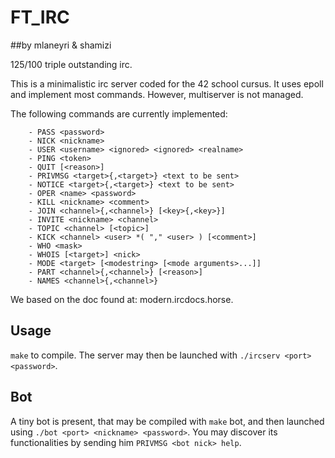 # FT_IRC
##by mlaneyri & shamizi

125/100 triple outstanding irc.

This is a minimalistic irc server coded for the 42 school cursus. It uses epoll
and implement most commands. However, multiserver is not managed.

The following commands are currently implemented:
```
 	- PASS <password>
 	- NICK <nickname>
 	- USER <username> <ignored> <ignored> <realname> 
 	- PING <token>
 	- QUIT [<reason>]
 	- PRIVMSG <target>{,<target>} <text to be sent>
 	- NOTICE <target>{,<target>} <text to be sent>
 	- OPER <name> <password>
 	- KILL <nickname> <comment>
 	- JOIN <channel>{,<channel>} [<key>{,<key>}]
 	- INVITE <nickname> <channel>
 	- TOPIC <channel> [<topic>]
 	- KICK <channel> <user> *( "," <user> ) [<comment>]
 	- WHO <mask>
 	- WHOIS [<target>] <nick>
 	- MODE <target> [<modestring> [<mode arguments>...]]
 	- PART <channel>{,<channel>} [<reason>]
 	- NAMES <channel>{,<channel>}
```
We based on the doc found at: modern.ircdocs.horse.

## Usage

`make` to compile. The server may then be launched with `./ircserv <port> <password>`.

## Bot

A tiny bot is present, that may be compiled with `make` bot, and then launched
using `./bot <port> <nickname> <password>`. You may discover its functionalities
by sending him `PRIVMSG <bot nick> help`.

